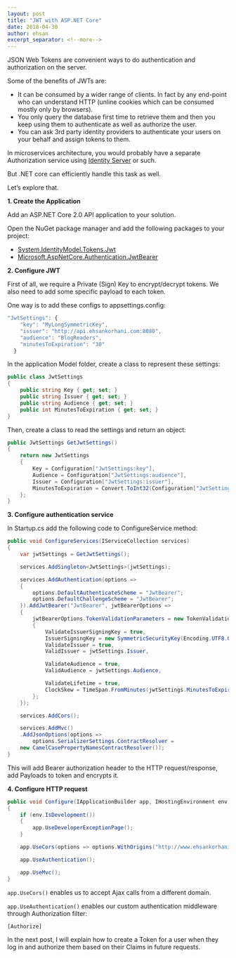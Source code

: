 ```yaml
---
layout: post
title: "JWT with ASP.NET Core"
date: 2018-04-30
author: ehsan
excerpt_separator: <!--more-->
---
```


JSON Web Tokens are convenient ways to do authentication and authorization on the server.

Some of the benefits of JWTs are:

* It can be consumed by a wider range of clients. In fact by any end-point who can understand HTTP (unline cookies which can be consumed mostly only by browsers).
* You only query the database first time to retrieve them and then you keep using them to authenticate as well as authorize the user.
* You can ask 3rd party identity providers to authenticate your users on your behalf and assign tokens to them.

In microservices architecture, you would probably have a separate Authorization service using [Identity Server](https://github.com/identityserver) or such.

But .NET core can efficiently handle this task as well.

Let’s explore that.
<!--more-->

**1\. Create the Application**

Add an ASP.NET Core 2.0 API application to your solution.

Open the NuGet package manager and add the following packages to your project:

  - [System.IdentityModel.Tokens.Jwt](https://www.nuget.org/packages/System.IdentityModel.Tokens.Jwt/)
  - [Microsoft.AspNetCore.Authentication.JwtBearer](https://www.nuget.org/packages/Microsoft.AspNetCore.Authentication.JwtBearer/)

**2\. Configure JWT**

First of all, we require a Private (Sign) Key to encrypt/decrypt tokens. We also need to add some specific payload to each token.

One way is to add these configs to appsettings.config:

```javascript
"JwtSettings": {
    "key": "MyLongSymmetricKey",
    "issuer": "http://api.ehsankorhani.com:8080",
    "audience": "BlogReaders",
    "minutesToExpiration": "30"
  }
```

In the application Model folder, create a class to represent these settings:

```csharp
public class JwtSettings
{
    public string Key { get; set; }
    public string Issuer { get; set; }
    public string Audience { get; set; }
    public int MinutesToExpiration { get; set; }
}
```

Then, create a class to read the settings and return an object:

```csharp
public JwtSettings GetJwtSettings()
{
    return new JwtSettings
    {
        Key = Configuration["JwtSettings:key"],
        Audience = Configuration["JwtSettings:audience"],
        Issuer = Configuration["JwtSettings:issuer"],
        MinutesToExpiration = Convert.ToInt32(Configuration["JwtSettings:minutesToExpiration"])
    };
}
```

**3\. Configure authentication service**

In Startup.cs add the following code to ConfigureService method:

```csharp
public void ConfigureServices(IServiceCollection services)
{
    var jwtSettings = GetJwtSettings();

    services.AddSingleton<JwtSettings>(jwtSettings);

    services.AddAuthentication(options =>
    {
        options.DefaultAuthenticateScheme = "JwtBearer";
        options.DefaultChallengeScheme = "JwtBearer";
    }).AddJwtBearer("JwtBearer", jwtBearerOptions =>
    {
        jwtBearerOptions.TokenValidationParameters = new TokenValidationParameters
        {
            ValidateIssuerSigningKey = true,
            IssuerSigningKey = new SymmetricSecurityKey(Encoding.UTF8.GetBytes(jwtSettings.Key)),
            ValidateIssuer = true,
            ValidIssuer = jwtSettings.Issuer,

            ValidateAudience = true,
            ValidAudience = jwtSettings.Audience,

            ValidateLifetime = true,
            ClockSkew = TimeSpan.FromMinutes(jwtSettings.MinutesToExpiration)
        };
    });

    services.AddCors();

    services.AddMvc()
    .AddJsonOptions(options =>
        options.SerializerSettings.ContractResolver =
    new CamelCasePropertyNamesContractResolver());
}
```

This will add Bearer authorization header to the HTTP request/response, add Payloads to token and encrypts it.

**4\. Configure HTTP request**

```csharp
public void Configure(IApplicationBuilder app, IHostingEnvironment env)
{
    if (env.IsDevelopment())
    {
        app.UseDeveloperExceptionPage();
    }

    app.UseCors(options => options.WithOrigins("http://www.ehsankorhani.com:8000").AllowAnyMethod().AllowAnyHeader());

    app.UseAuthentication();

    app.UseMvc();
}
```

`app.UseCors()` enables us to accept Ajax calls from a different domain.

`app.UseAuthentication()` enables our custom authentication middleware through Authorization filter:

```html
[Authorize]
```

In the next post, I will explain how to create a Token for a user when they log in and authorize them based on their Claims in future requests.
